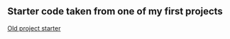 
## Starter code taken from one of my first projects
[Old project starter](https://github.com/clarktyra/startnow-web101-astro-weight-calculator)
